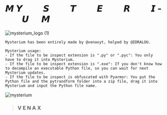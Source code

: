 # **𝙈 ­  ­  ­  ­  ­  ­  ­  ­  ­ 𝙔 ­  ­  ­  ­  ­  ­  ­  ­  ­ 𝙎 ­  ­  ­  ­  ­  ­  ­  ­  ­ 𝙏 ­  ­  ­  ­  ­  ­  ­  ­  ­ 𝙀 ­  ­  ­  ­  ­  ­  ­  ­  ­  𝙍 ­  ­  ­  ­  ­  ­  ­  ­  ­  𝙄 ­  ­  ­  ­  ­  ­  ­  ­  ­ 𝙐 ­  ­  ­  ­  ­  ­  ­  ­  ­ 𝙈**
![mysterium_logo (1)](https://user-images.githubusercontent.com/81310818/132258721-dc02bb73-772c-4530-a636-4daffbcdc23a.png)
```
Mysterium has been entirely made by @venaxyt, helped by @IDRALOU.
```
```
Mysterium usage:
- If the file to be inspect extension is ".py" or ".pyc": You only have to drag it into Mysterium.
- If the file to be inspect extension is ".exe": If you don't know how to decompile an executable Python file, so you can wait for next Mysterium updates.
- If the file to be inspect is obfuscated with Pyarmor: You put the Python file and the pytrandform folder into a zip file, drag it into Mysterium and input the Python file name.
```
![mysterium](https://user-images.githubusercontent.com/81310818/132141525-0bfb0f6e-a0d4-4770-8861-97622160baff.PNG)
> ### **V E N A X**
